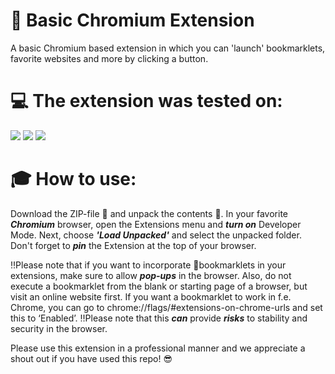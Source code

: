# :gift: Basic Chromium Extension
A basic Chromium based extension in which you can 'launch' bookmarklets, favorite websites and more by clicking a button.

# :computer: The extension was tested on:
<p float="left">
<img src="https://img.shields.io/badge/Brave-FF7139?style=for-the-badge&logo=Brave&logoColor=white">
<img src="https://img.shields.io/badge/Google_chrome-4285F4?style=for-the-badge&logo=Google-chrome&logoColor=white">
<img src="https://img.shields.io/badge/Microsoft_Edge-0078D7?style=for-the-badge&logo=Microsoft-edge&logoColor=white">
<br>
  
# :mortar_board: How to use:
Download the ZIP-file :file_folder: and unpack the contents :open_file_folder:. 
In your favorite ***Chromium*** browser, open the Extensions menu and ***turn on*** Developer Mode. 
Next, choose ***'Load Unpacked'*** and select the unpacked folder. Don't forget to ***pin*** the Extension at the top of your browser.

:bangbang:Please note that if you want to incorporate :bookmark:bookmarklets in your extensions, make sure to allow ***pop-ups*** in the browser. 
Also, do not execute a bookmarklet from the blank or starting page of a browser, but visit an online website first. If you want a bookmarklet to work in f.e. Chrome, you can go to chrome://flags/#extensions-on-chrome-urls and set this to ‘Enabled’. :bangbang:Please note that this ***can*** provide ***risks*** to stability and security in the browser. 

Please use this extension in a professional manner and we appreciate a shout out if you have used this repo! :sunglasses: 

